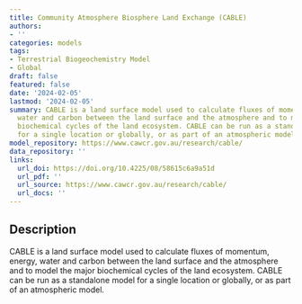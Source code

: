 ```yaml
---
title: Community Atmosphere Biosphere Land Exchange (CABLE)
authors:
- ''
categories: models
tags:
- Terrestrial Biogeochemistry Model
- Global
draft: false
featured: false
date: '2024-02-05'
lastmod: '2024-02-05'
summary: CABLE is a land surface model used to calculate fluxes of momentum, energy,
  water and carbon between the land surface and the atmosphere and to model the major
  biochemical cycles of the land ecosystem. CABLE can be run as a standalone model
  for a single location or globally, or as part of an atmospheric model.
model_repository: https://www.cawcr.gov.au/research/cable/
data_repository: ''
links:
  url_doi: https://doi.org/10.4225/08/58615c6a9a51d
  url_pdf: ''
  url_source: https://www.cawcr.gov.au/research/cable/
  url_docs: ''
---
```


## Description

CABLE is a land surface model used to calculate fluxes of momentum, energy, water and carbon between the land surface and the atmosphere and to model the major biochemical cycles of the land ecosystem. CABLE can be run as a standalone model for a single location or globally, or as part of an atmospheric model.

